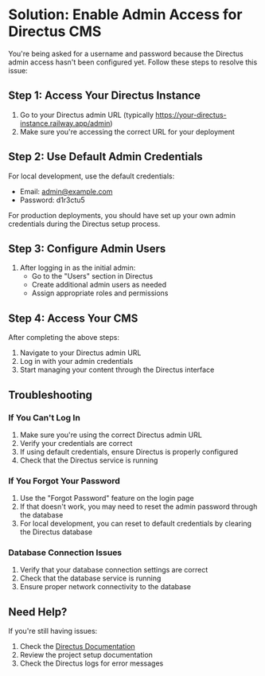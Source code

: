 # Solution: Enable Admin Access for Directus CMS

You're being asked for a username and password because the Directus admin access hasn't been configured yet. Follow these steps to resolve this issue:

## Step 1: Access Your Directus Instance

1. Go to your Directus admin URL (typically https://your-directus-instance.railway.app/admin)
2. Make sure you're accessing the correct URL for your deployment

## Step 2: Use Default Admin Credentials

For local development, use the default credentials:
- Email: admin@example.com
- Password: d1r3ctu5

For production deployments, you should have set up your own admin credentials during the Directus setup process.

## Step 3: Configure Admin Users

1. After logging in as the initial admin:
   - Go to the "Users" section in Directus
   - Create additional admin users as needed
   - Assign appropriate roles and permissions

## Step 4: Access Your CMS

After completing the above steps:

1. Navigate to your Directus admin URL
2. Log in with your admin credentials
3. Start managing your content through the Directus interface

## Troubleshooting

### If You Can't Log In

1. Make sure you're using the correct Directus admin URL
2. Verify your credentials are correct
3. If using default credentials, ensure Directus is properly configured
4. Check that the Directus service is running

### If You Forgot Your Password

1. Use the "Forgot Password" feature on the login page
2. If that doesn't work, you may need to reset the admin password through the database
3. For local development, you can reset to default credentials by clearing the Directus database

### Database Connection Issues

1. Verify that your database connection settings are correct
2. Check that the database service is running
3. Ensure proper network connectivity to the database

## Need Help?

If you're still having issues:

1. Check the [Directus Documentation](https://docs.directus.io/)
2. Review the project setup documentation
3. Check the Directus logs for error messages